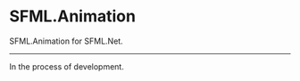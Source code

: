 # SFML.Animation
SFML.Animation for SFML.Net. 

------------------------------
In the process of development.
